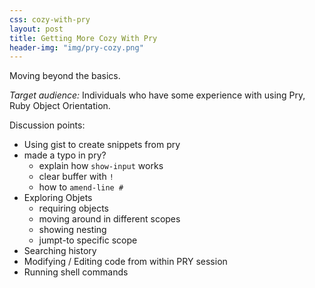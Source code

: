 ```yaml
---
css: cozy-with-pry
layout: post
title: Getting More Cozy With Pry
header-img: "img/pry-cozy.png"
---
```


Moving beyond the basics.

*Target audience:* Individuals who have some experience with using Pry, Ruby 
Object Orientation.

Discussion points:

* Using gist to create snippets from pry
* made a typo in pry?
    * explain how `show-input` works
    * clear buffer with `!`
    * how to `amend-line #`
* Exploring Objets
    * requiring objects
    * moving around in different scopes
    * showing nesting
    * jumpt-to specific scope
* Searching history
* Modifying / Editing code from within PRY session
* Running shell commands
